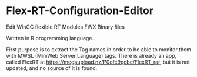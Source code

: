 # Flex-RT-Configuration-Editor
Edit WinCC flexible RT Modules FWX Binary files

Written in R programming language.

First purpose is to extract the Tag names in order to be able to monitor them with MWSL (MiniWeb Server Language) tags.
There is already an app, called FlexRT at https://megaupload.nz/P0ofc9qcbc/FlexRT_rar, but it is not updated, and no source of it is found.
